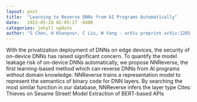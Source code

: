 ```yaml
---
layout: post
title:  "Learning to Reverse DNNs from AI Programs Automatically"
date:   2022-05-28 02:05:27 -0400
categories: jekyll update
author: "S Chen, H Khanpour, C Liu, W Yang - arXiv preprint arXiv:2205.10364, 2022"
---
```

With the privatization deployment of DNNs on edge devices, the security of on-device DNNs has raised significant concern. To quantify the model leakage risk of on-device DNNs automatically, we propose NNReverse, the first learning-based method which can reverse DNNs from AI programs without domain knowledge. NNReverse trains a representation model to represent the semantics of binary code for DNN layers. By searching the most similar function in our database, NNReverse infers the layer type  Cites: Thieves on Sesame Street! Model Extraction of BERT-based APIs